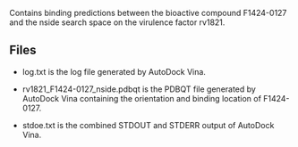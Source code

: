 Contains binding predictions between the bioactive compound F1424-0127 and the nside search space on the virulence factor rv1821.

## Files

- log.txt is the log file generated by AutoDock Vina.

- rv1821_F1424-0127_nside.pdbqt is the PDBQT file generated by AutoDock Vina containing the orientation and binding location of F1424-0127.

- stdoe.txt is the combined STDOUT and STDERR output of AutoDock Vina.

